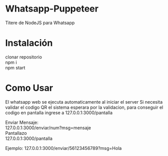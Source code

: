 # Whatsapp-Puppeteer
Titere de NodeJS para Whatsapp

# Instalación
clonar repositorio  
npm i  
npm start  
# Como Usar
El whatsapp web se ejecuta automaticamente al iniciar el server
Si necesita validar el codigo QR el sistema esperara por la validacion,
para conseguir el codigo en pantalla ingrese a 127.0.0.1:3000/pantalla  
 
Enviar Mensaje:  
127.0.0.1:3000/enviar/num?msg=mensaje  
Pantallazo  
127.0.0.1:3000/pantalla

Ejemplo: 127.0.0.1:3000/enviar/56123456789?msg=Hola  


